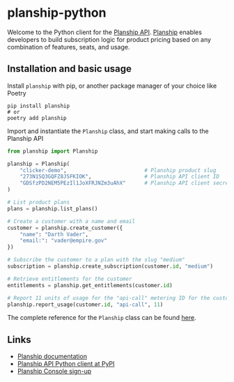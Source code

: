 # planship-python

Welcome to the Python client for the [Planship API](https://docs.planship.io/integration). [Planship](https://planship.io) enables developers to build subscription logic for product pricing based on any combination of features, seats, and usage.


## Installation and basic usage

Install `planship` with pip, or another package manager of your choice like Poetry

``` console
pip install planship
# or
poetry add planship
```

Import and instantiate the `Planship` class, and start making calls to the Planship API

```python
from planship import Planship

planship = Planship(
    "clicker-demo",                         # Planship product slug
    "273N1SQ3GQFZ8JSFKIOK",                 # Planship API client ID
    "GDSfzPD2NEM5PEzIl1JoXFRJNZm3uAhX"      # Planship API client secret
)

# List product plans
plans = planship.list_plans()

# Create a customer with a name and email
customer = planship.create_customer({
    "name": "Darth Vader",
    "email:": "vader@empire.gov"
})

# Subscribe the customer to a plan with the slug "medium"
subscription = planship.create_subscription(customer.id, "medium")

# Retrieve entitlements for the customer
entitlements = planship.get_entitlements(customer.id)

# Report 11 units of usage for the "api-call" metering ID for the customer
planship.report_usage(customer.id, "api-call", 11)
```

The complete reference for the `Planship` class can be found [here](./docs/content/planship-class.md).

## Links

- [Planship documentation](https://docs.planship.io)
- [Planship API Python client at PyPI](https://pypi.org/project/planship/)
- [Planship Console sign-up](https://app.planship.io/auth/sign-up)
